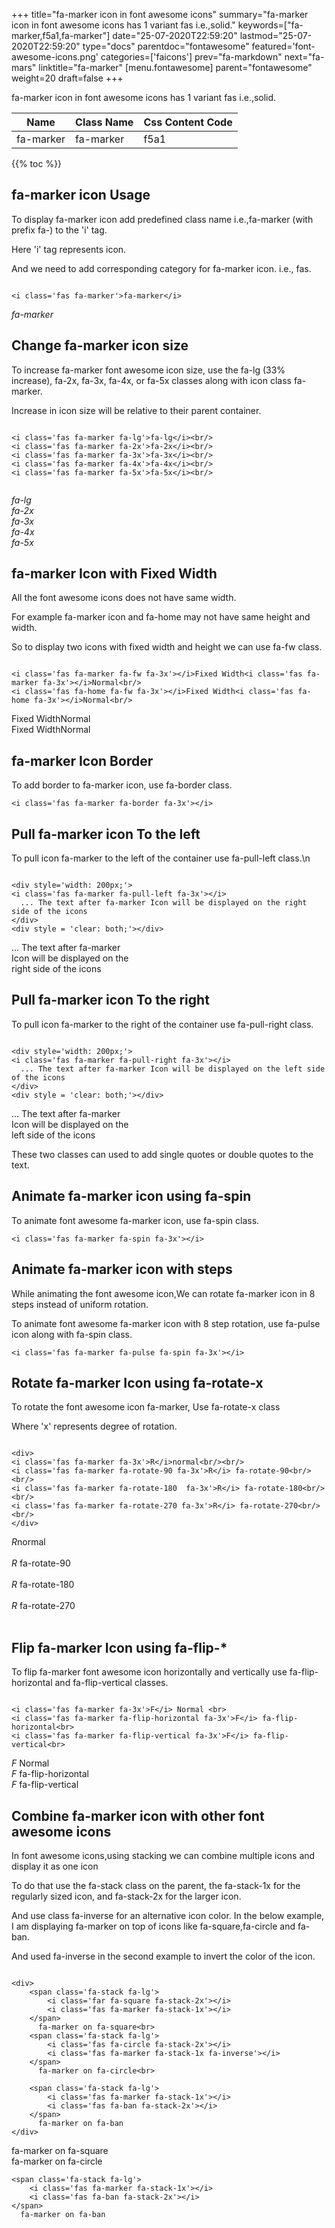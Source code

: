 +++
title="fa-marker icon in font awesome icons"
summary="fa-marker icon in font awesome icons has 1 variant fas i.e.,solid."
keywords=["fa-marker,f5a1,fa-marker"]
date="25-07-2020T22:59:20"
lastmod="25-07-2020T22:59:20"
type="docs"
parentdoc="fontawesome"
featured='font-awesome-icons.png'
categories=['faicons']
prev="fa-markdown"
next="fa-mars"
linktitle="fa-marker"
[menu.fontawesome]
parent="fontawesome"
weight=20
draft=false
+++


fa-marker icon in font awesome icons has 1 variant fas i.e.,solid.

<div class='table-responsive'><table class='table'><thead><tr><th>Name</th><th>Class Name</th><th>Css Content Code</th></tr></thead><tbody><tr><td>fa-marker</td><td>fa-marker</td><td>f5a1</td></tr></tbody></table></div>


{{% toc %}}


## fa-marker icon Usage

To display fa-marker icon add predefined class name i.e.,fa-marker (with prefix fa-) to the 'i' tag.

Here 'i' tag represents icon.

And we need to add corresponding category for fa-marker icon. i.e., fas.


```

<i class='fas fa-marker'>fa-marker</i>
```

<i class='fas fa-marker'>fa-marker</i>




## Change fa-marker icon size
To increase fa-marker font awesome icon size, use the fa-lg (33% increase), fa-2x, fa-3x, fa-4x, or fa-5x classes along with icon class fa-marker.

Increase in icon size will be relative to their parent container. 

```

<i class='fas fa-marker fa-lg'>fa-lg</i><br/>
<i class='fas fa-marker fa-2x'>fa-2x</i><br/>
<i class='fas fa-marker fa-3x'>fa-3x</i><br/>
<i class='fas fa-marker fa-4x'>fa-4x</i><br/>
<i class='fas fa-marker fa-5x'>fa-5x</i><br/>
            
```

<i class='fas fa-marker fa-lg'>fa-lg</i><br/>
<i class='fas fa-marker fa-2x'>fa-2x</i><br/>
<i class='fas fa-marker fa-3x'>fa-3x</i><br/>
<i class='fas fa-marker fa-4x'>fa-4x</i><br/>
<i class='fas fa-marker fa-5x'>fa-5x</i><br/>
            



## fa-marker Icon with Fixed Width 

All the font awesome icons does not have same width.

For example fa-marker icon and fa-home may not have same height and width.

So to display two icons with fixed width and height we can use fa-fw class.


```

<i class='fas fa-marker fa-fw fa-3x'></i>Fixed Width<i class='fas fa-marker fa-3x'></i>Normal<br/>
<i class='fas fa-home fa-fw fa-3x'></i>Fixed Width<i class='fas fa-home fa-3x'></i>Normal<br/>
```

<i class='fas fa-marker fa-fw fa-3x'></i>Fixed Width<i class='fas fa-marker fa-3x'></i>Normal<br/>
<i class='fas fa-home fa-fw fa-3x'></i>Fixed Width<i class='fas fa-home fa-3x'></i>Normal<br/>



## fa-marker Icon Border 

To add border to fa-marker icon, use fa-border class.


```
<i class='fas fa-marker fa-border fa-3x'></i>

```
<i class='fas fa-marker fa-border fa-3x'></i>





## Pull fa-marker icon To the left

To pull icon fa-marker to the left of the container use fa-pull-left class.\n

```

<div style='width: 200px;'>
<i class='fas fa-marker fa-pull-left fa-3x'></i>
  ... The text after fa-marker Icon will be displayed on the right side of the icons
</div>
<div style = 'clear: both;'></div>
```

<div style='width: 200px;'>
<i class='fas fa-marker fa-pull-left fa-3x'></i>
  ... The text after fa-marker Icon will be displayed on the right side of the icons
</div>
<div style = 'clear: both;'></div>




## Pull fa-marker icon To the right
To pull icon fa-marker to the right of the container use fa-pull-right class.

```

<div style='width: 200px;'>
<i class='fas fa-marker fa-pull-right fa-3x'></i>
  ... The text after fa-marker Icon will be displayed on the left side of the icons
</div>
<div style = 'clear: both;'></div>
```

<div style='width: 200px;'>
<i class='fas fa-marker fa-pull-right fa-3x'></i>
  ... The text after fa-marker Icon will be displayed on the left side of the icons
</div>
<div style = 'clear: both;'></div>

These two classes can used to add single quotes or double quotes to the text.


## Animate fa-marker icon using fa-spin
To animate font awesome fa-marker icon, use fa-spin class.

```
<i class='fas fa-marker fa-spin fa-3x'></i>
```
<i class='fas fa-marker fa-spin fa-3x'></i>




## Animate fa-marker icon with steps
While animating the font awesome icon,We can rotate fa-marker icon in 8 steps instead of uniform rotation.

To animate font awesome fa-marker icon with 8 step rotation, use fa-pulse icon along with fa-spin class.


```
<i class='fas fa-marker fa-pulse fa-spin fa-3x'></i>

```
<i class='fas fa-marker fa-pulse fa-spin fa-3x'></i>





## Rotate fa-marker Icon using fa-rotate-x
To rotate the font awesome icon fa-marker, Use fa-rotate-x class

Where 'x' represents degree of rotation.


```

<div>
<i class='fas fa-marker fa-3x'>R</i>normal<br/><br/>
<i class='fas fa-marker fa-rotate-90 fa-3x'>R</i> fa-rotate-90<br/><br/> 
<i class='fas fa-marker fa-rotate-180  fa-3x'>R</i> fa-rotate-180<br/><br/> 
<i class='fas fa-marker fa-rotate-270 fa-3x'>R</i> fa-rotate-270<br/><br/>
</div>
```

<div>
<i class='fas fa-marker fa-3x'>R</i>normal<br/><br/>
<i class='fas fa-marker fa-rotate-90 fa-3x'>R</i> fa-rotate-90<br/><br/> 
<i class='fas fa-marker fa-rotate-180  fa-3x'>R</i> fa-rotate-180<br/><br/> 
<i class='fas fa-marker fa-rotate-270 fa-3x'>R</i> fa-rotate-270<br/><br/>
</div>




## Flip fa-marker Icon using fa-flip-*
To flip fa-marker font awesome icon horizontally and vertically use fa-flip-horizontal and fa-flip-vertical classes. 

```

<i class='fas fa-marker fa-3x'>F</i> Normal <br>
<i class='fas fa-marker fa-flip-horizontal fa-3x'>F</i> fa-flip-horizontal<br>
<i class='fas fa-marker fa-flip-vertical fa-3x'>F</i> fa-flip-vertical<br>
```

<i class='fas fa-marker fa-3x'>F</i> Normal <br>
<i class='fas fa-marker fa-flip-horizontal fa-3x'>F</i> fa-flip-horizontal<br>
<i class='fas fa-marker fa-flip-vertical fa-3x'>F</i> fa-flip-vertical<br>




## Combine fa-marker icon with other font awesome icons
In font awesome icons,using stacking we can combine multiple icons and display it as one icon 

To do that use the fa-stack class on the parent, the fa-stack-1x for the regularly sized icon, and fa-stack-2x for the larger icon.

And use class fa-inverse for an alternative icon color. 
In the below example, I am displaying fa-marker on top of icons like fa-square,fa-circle and fa-ban.

And used fa-inverse in the second example to invert the color of the icon.

```

<div>
    <span class='fa-stack fa-lg'>
        <i class='far fa-square fa-stack-2x'></i>
        <i class='fas fa-marker fa-stack-1x'></i>
    </span>
      fa-marker on fa-square<br>
    <span class='fa-stack fa-lg'>
        <i class='fas fa-circle fa-stack-2x'></i>
        <i class='fas fa-marker fa-stack-1x fa-inverse'></i>
    </span>
      fa-marker on fa-circle<br>

    <span class='fa-stack fa-lg'>
        <i class='fas fa-marker fa-stack-1x'></i>
        <i class='fas fa-ban fa-stack-2x'></i>
    </span>
      fa-marker on fa-ban
</div>
```

<div>
    <span class='fa-stack fa-lg'>
        <i class='far fa-square fa-stack-2x'></i>
        <i class='fas fa-marker fa-stack-1x'></i>
    </span>
      fa-marker on fa-square<br>
    <span class='fa-stack fa-lg'>
        <i class='fas fa-circle fa-stack-2x'></i>
        <i class='fas fa-marker fa-stack-1x fa-inverse'></i>
    </span>
      fa-marker on fa-circle<br>

    <span class='fa-stack fa-lg'>
        <i class='fas fa-marker fa-stack-1x'></i>
        <i class='fas fa-ban fa-stack-2x'></i>
    </span>
      fa-marker on fa-ban
</div>






